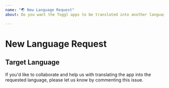 ```yaml
---
name: "🌏 New Language Request"
about: Do you want the Toggl apps to be translated into another language? This is the right place! Please check that no other request for the same language has been made before submitting this issue.

---
```


# New Language Request

## Target Language 
<!-- Requested Language Here -->
If you'd like to collaborate and help us with translating the app into the requested language, please let us know by commenting this issue.
